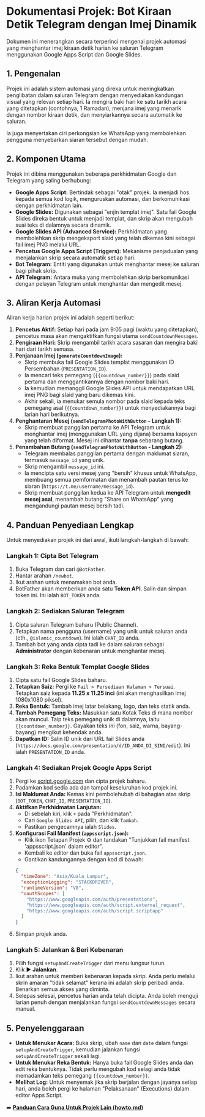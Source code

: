 # Dokumentasi Projek: Bot Kiraan Detik Telegram dengan Imej Dinamik

Dokumen ini menerangkan secara terperinci mengenai projek automasi yang menghantar imej kiraan detik harian ke saluran Telegram menggunakan Google Apps Script dan Google Slides.

## 1. Pengenalan

Projek ini adalah sistem automasi yang direka untuk meningkatkan penglibatan dalam saluran Telegram dengan menyediakan kandungan visual yang relevan setiap hari. Ia mengira baki hari ke satu tarikh acara yang ditetapkan (contohnya, 1 Ramadan), menjana imej yang menarik dengan nombor kiraan detik, dan menyiarkannya secara automatik ke saluran.

Ia juga menyertakan ciri perkongsian ke WhatsApp yang membolehkan pengguna menyebarkan siaran tersebut dengan mudah.

## 2. Komponen Utama

Projek ini dibina menggunakan beberapa perkhidmatan Google dan Telegram yang saling berhubung:

*   **Google Apps Script:** Bertindak sebagai "otak" projek. Ia menjadi hos kepada semua kod logik, menguruskan automasi, dan berkomunikasi dengan perkhidmatan lain.
*   **Google Slides:** Digunakan sebagai "enjin templat imej". Satu fail Google Slides direka bentuk untuk menjadi templat, dan skrip akan mengubah suai teks di dalamnya secara dinamik.
*   **Google Slides API (Advanced Service):** Perkhidmatan yang membolehkan skrip mengeksport slaid yang telah dikemas kini sebagai fail imej PNG melalui URL.
*   **Pencetus Google Apps Script (Triggers):** Mekanisme penjadualan yang menjalankan skrip secara automatik setiap hari.
*   **Bot Telegram:** Entiti yang digunakan untuk menghantar mesej ke saluran bagi pihak skrip.
*   **API Telegram:** Antara muka yang membolehkan skrip berkomunikasi dengan pelayan Telegram untuk menghantar dan mengedit mesej.

## 3. Aliran Kerja Automasi

Aliran kerja harian projek ini adalah seperti berikut:

1.  **Pencetus Aktif:** Setiap hari pada jam 9:05 pagi (waktu yang ditetapkan), pencetus masa akan mengaktifkan fungsi utama `sendCountdownMessages`.
2.  **Pengiraan Hari:** Skrip mengambil tarikh acara sasaran dan mengira baki hari dari tarikh semasa.
3.  **Penjanaan Imej (`generateCountdownImage`):**
    *   Skrip membuka fail Google Slides templat menggunakan ID Persembahan (`PRESENTATION_ID`).
    *   Ia mencari teks pemegang (`{{countdown_number}}`) pada slaid pertama dan menggantikannya dengan nombor baki hari.
    *   Ia kemudian memanggil Google Slides API untuk mendapatkan URL imej PNG bagi slaid yang baru dikemas kini.
    *   Akhir sekali, ia menukar semula nombor pada slaid kepada teks pemegang asal (`{{countdown_number}}`) untuk menyediakannya bagi larian hari berikutnya.
4.  **Penghantaran Mesej (`sendTelegramPhotoWithButton` - Langkah 1):**
    *   Skrip membuat panggilan pertama ke API Telegram untuk menghantar imej (menggunakan URL yang dijana) bersama kapsyen yang telah diformat. Mesej ini dihantar **tanpa** sebarang butang.
5.  **Penambahan Butang (`sendTelegramPhotoWithButton` - Langkah 2):**
    *   Telegram membalas panggilan pertama dengan maklumat siaran, termasuk `message_id` yang unik.
    *   Skrip mengambil `message_id` ini.
    *   Ia mencipta satu versi mesej yang "bersih" khusus untuk WhatsApp, membuang semua pemformatan dan menambah pautan terus ke siaran (`https://t.me/username/message_id`).
    *   Skrip membuat panggilan kedua ke API Telegram untuk **mengedit mesej asal**, menambah butang "Share on WhatsApp" yang mengandungi pautan mesej bersih tadi.

## 4. Panduan Penyediaan Lengkap

Untuk menyediakan projek ini dari awal, ikuti langkah-langkah di bawah:

### Langkah 1: Cipta Bot Telegram
1.  Buka Telegram dan cari `@BotFather`.
2.  Hantar arahan `/newbot`.
3.  Ikut arahan untuk menamakan bot anda.
4.  BotFather akan memberikan anda satu **Token API**. Salin dan simpan token ini. Ini ialah `BOT_TOKEN` anda.

### Langkah 2: Sediakan Saluran Telegram
1.  Cipta saluran Telegram baharu (Public Channel).
2.  Tetapkan nama pengguna (username) yang unik untuk saluran anda (cth., `@islamic_countdown`). Ini ialah `CHAT_ID` anda.
3.  Tambah bot yang anda cipta tadi ke dalam saluran sebagai **Administrator** dengan kebenaran untuk menghantar mesej.

### Langkah 3: Reka Bentuk Templat Google Slides
1.  Cipta satu fail Google Slides baharu.
2.  **Tetapkan Saiz:** Pergi ke `Fail > Persediaan Halaman > Tersuai`. Tetapkan saiz kepada **11.25 x 11.25 inci** (ini akan menghasilkan imej 1080x1080 piksel).
3.  **Reka Bentuk:** Tambah imej latar belakang, logo, dan teks statik anda.
4.  **Tambah Pemegang Teks:** Masukkan satu Kotak Teks di mana nombor akan muncul. Taip teks pemegang unik di dalamnya, iaitu `{{countdown_number}}`. Gayakan teks ini (fon, saiz, warna, bayang-bayang) mengikut kehendak anda.
5.  **Dapatkan ID:** Salin ID unik dari URL fail Slides anda (`https://docs.google.com/presentation/d/ID_ANDA_DI_SINI/edit`). Ini ialah `PRESENTATION_ID` anda.

### Langkah 4: Sediakan Projek Google Apps Script
1.  Pergi ke [script.google.com](https://script.google.com) dan cipta projek baharu.
2.  Padamkan kod sedia ada dan tampal keseluruhan kod projek ini.
3.  **Isi Maklumat Anda:** Kemas kini pembolehubah di bahagian atas skrip (`BOT_TOKEN`, `CHAT_ID`, `PRESENTATION_ID`).
4.  **Aktifkan Perkhidmatan Lanjutan:**
    *   Di sebelah kiri, klik `+` pada "Perkhidmatan".
    *   Cari `Google Slides API`, pilih, dan klik `Tambah`.
    *   Pastikan pengecamnya ialah `Slides`.
5.  **Konfigurasi Fail Manifest (`appsscript.json`):**
    *   Klik ikon Tetapan Projek ⚙️ dan tandakan "Tunjukkan fail manifest 'appsscript.json' dalam editor".
    *   Kembali ke editor dan buka fail `appsscript.json`.
    *   Gantikan kandungannya dengan kod di bawah:
    ```json
    {
      "timeZone": "Asia/Kuala_Lumpur",
      "exceptionLogging": "STACKDRIVER",
      "runtimeVersion": "V8",
      "oauthScopes": [
        "https://www.googleapis.com/auth/presentations",
        "https://www.googleapis.com/auth/script.external_request",
        "https://www.googleapis.com/auth/script.scriptapp"
      ]
    }
    ```
6.  Simpan projek anda.

### Langkah 5: Jalankan & Beri Kebenaran
1.  Pilih fungsi `setupAndCreateTrigger` dari menu lungsur turun.
2.  Klik **▶️ Jalankan**.
3.  Ikut arahan untuk memberi kebenaran kepada skrip. Anda perlu melalui skrin amaran "tidak selamat" kerana ini adalah skrip peribadi anda. Benarkan semua akses yang diminta.
4.  Selepas selesai, pencetus harian anda telah dicipta. Anda boleh menguji larian penuh dengan menjalankan fungsi `sendCountdownMessages` secara manual.

## 5. Penyelenggaraan

*   **Untuk Menukar Acara:** Buka skrip, ubah `name` dan `date` dalam fungsi `setupAndCreateTrigger`, kemudian jalankan fungsi `setupAndCreateTrigger` sekali lagi.
*   **Untuk Menukar Reka Bentuk:** Hanya buka fail Google Slides anda dan edit reka bentuknya. Tidak perlu mengubah kod selagi anda tidak memadamkan teks pemegang `{{countdown_number}}`.
*   **Melihat Log:** Untuk menyemak jika skrip berjalan dengan jayanya setiap hari, anda boleh pergi ke halaman "Pelaksanaan" (Executions) dalam editor Apps Script.


➡️ **[Panduan Cara Guna Untuk Projek Lain (howto.md)](./howto.md)**
